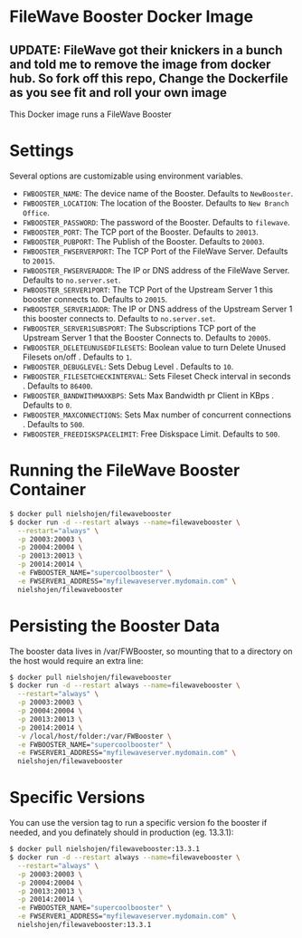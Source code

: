 # FileWave Booster Docker Image

## UPDATE: FileWave got their knickers in a bunch and told me to remove the image from docker hub. So fork off this repo, Change the Dockerfile as you see fit and roll your own image 

This Docker image runs a FileWave Booster

# Settings

Several options are customizable using environment variables.

* ``FWBOOSTER_NAME``: The device name of the Booster. Defaults to ``NewBooster``.
* ``FWBOOSTER_LOCATION``: The location of the Booster. Defaults to ``New Branch Office``.
* ``FWBOOSTER_PASSWORD``: The password of the Booster. Defaults to ``filewave``.
* ``FWBOOSTER_PORT``: The TCP port of the Booster. Defaults to ``20013``.
* ``FWBOOSTER_PUBPORT``: The Publish of the Booster. Defaults to ``20003``.
* ``FWBOOSTER_FWSERVERPORT``: The TCP Port of the FileWave Server. Defaults to ``20015``.
* ``FWBOOSTER_FWSERVERADDR``: The IP or DNS address of the FileWave Server. Defaults to ``no.server.set``.
* ``FWBOOSTER_SERVER1PORT``: The TCP Port of the Upstream Server 1 this booster connects to. Defaults to ``20015``.
* ``FWBOOSTER_SERVER1ADDR``: The IP or DNS address of the Upstream Server 1 this booster connects to. Defaults to ``no.server.set``.
* ``FWBOOSTER_SERVER1SUBSPORT``: The Subscriptions TCP port of the Upstream Server 1 that the Booster Connects to. Defaults to ``20005``.
* ``FWBOOSTER_DELETEUNUSEDFILESETS``: Boolean value to turn Delete Unused Filesets on/off . Defaults to ``1``.
* ``FWBOOSTER_DEBUGLEVEL``: Sets Debug Level . Defaults to ``10``.
* ``FWBOOSTER_FILESETCHECKINTERVAL``: Sets Fileset Check interval in seconds . Defaults to ``86400``.
* ``FWBOOSTER_BANDWITHMAXKBPS``: Sets Max Bandwidth pr Client in KBps . Defaults to ``0``.
* ``FWBOOSTER_MAXCONNECTIONS``: Sets Max number of concurrent connections . Defaults to ``500``.
* ``FWBOOSTER_FREEDISKSPACELIMIT``: Free Diskspace Limit. Defaults to ``500``.

# Running the FileWave Booster Container

```bash
$ docker pull nielshojen/filewavebooster
$ docker run -d --restart always --name=filewavebooster \
  --restart="always" \
  -p 20003:20003 \
  -p 20004:20004 \
  -p 20013:20013 \
  -p 20014:20014 \
  -e FWBOOSTER_NAME="supercoolbooster" \
  -e FWSERVER1_ADDRESS="myfilewaveserver.mydomain.com" \
  nielshojen/filewavebooster
```

# Persisting the Booster Data

The booster data lives in /var/FWBooster, so mounting that to a directory on the host would require an extra line:

```bash
$ docker pull nielshojen/filewavebooster
$ docker run -d --restart always --name=filewavebooster \
  --restart="always" \
  -p 20003:20003 \
  -p 20004:20004 \
  -p 20013:20013 \
  -p 20014:20014 \
  -v /local/host/folder:/var/FWBooster \
  -e FWBOOSTER_NAME="supercoolbooster" \
  -e FWSERVER1_ADDRESS="myfilewaveserver.mydomain.com" \
  nielshojen/filewavebooster
```

# Specific Versions

You can use the version tag to run a specific version fo the booster if needed, and you definately should in production (eg. 13.3.1):

```bash
$ docker pull nielshojen/filewavebooster:13.3.1
$ docker run -d --restart always --name=filewavebooster \
  --restart="always" \
  -p 20003:20003 \
  -p 20004:20004 \
  -p 20013:20013 \
  -p 20014:20014 \
  -e FWBOOSTER_NAME="supercoolbooster" \
  -e FWSERVER1_ADDRESS="myfilewaveserver.mydomain.com" \
  nielshojen/filewavebooster:13.3.1
```

